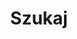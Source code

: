 ---
title: "Szukaj"
slug: "search"
layout: "search"
outputs:
    - html
    - json
menu:
    main:
        weight: -60
        params: 
            icon: search
---